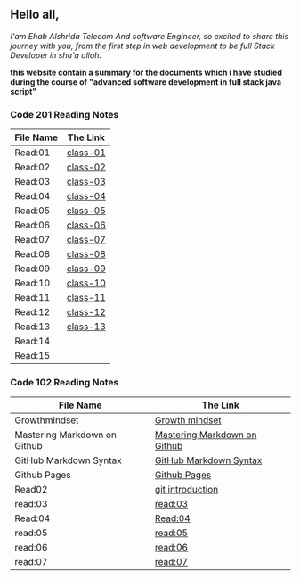 ## Hello all, 
*I'am Ehab Alshrida Telecom And software Engineer, so excited to share this journey with you, from the first step in web development to be full Stack Developer in sha'a allah.*

**this website contain a summary for the documents which i have studied during the course of "advanced software development in full stack java script"**

### Code 201 Reading Notes 

File Name |The Link
------------ | -------------
Read:01 | [class-01](https://ehabalshrida.github.io/reading-note/class-01)
Read:02 | [class-02](https://ehabalshrida.github.io/reading-note/class-02)
Read:03 | [class-03](https://ehabalshrida.github.io/reading-note/class-03)
Read:04 | [class-04](https://ehabalshrida.github.io/reading-note/class-04)
Read:05 | [class-05](https://ehabalshrida.github.io/reading-note/class-05)
Read:06 | [class-06](https://ehabalshrida.github.io/reading-note/class-06)
Read:07 | [class-07](https://ehabalshrida.github.io/reading-note/class-07)
Read:08 | [class-08](https://ehabalshrida.github.io/reading-note/class-08)
Read:09 | [class-09](https://ehabalshrida.github.io/reading-note/class-09)
Read:10 | [class-10](https://ehabalshrida.github.io/reading-note/class-10)
Read:11 | [class-11](https://ehabalshrida.github.io/reading-note/class-11)
Read:12 | [class-12](https://ehabalshrida.github.io/reading-note/class-12)
Read:13 | [class-13](https://ehabalshrida.github.io/reading-note/class-13)
Read:14 | 
Read:15 | 

### Code 102 Reading Notes

File Name |The Link
------------ | -------------
Growthmindset | [Growth mindset](https://ehabalshrida.github.io/reading-note/Growthmindset)
Mastering Markdown on Github | [Mastering Markdown on Github](https://ehabalshrida.github.io/reading-note/Mastering%20Markdown%20on%20Github)
GitHub Markdown Syntax | [GitHub Markdown Syntax](https://ehabalshrida.github.io/reading-note/GitHub%20Markdown%20Syntax)
Github Pages | [Github Pages](https://ehabalshrida.github.io/reading-note/Github%20Pages)
Read02 | [git introduction](https://ehabalshrida.github.io/reading-note/Read02)
read:03 | [read:03](https://ehabalshrida.github.io/reading-note/read:03) 
Read:04 | [Read:04](https://ehabalshrida.github.io/reading-note/Read:04)
read:05 | [read:05](https://ehabalshrida.github.io/reading-note/read:05)
read:06 | [read:06](https://ehabalshrida.github.io/reading-note/read:06)
read:07 | [read:07](https://ehabalshrida.github.io/reading-note/read:07)